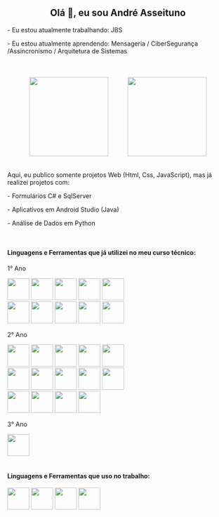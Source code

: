 <h2 style="text-align: center">Olá 👋, eu sou André Asseituno</h2>

<link rel="stylesheet" href="https://cdn.jsdelivr.net/gh/devicons/devicon@v2.15.1/devicon.min.css">
       
<p>- Eu estou atualmente trabalhando: JBS</p>
<p>- Eu estou atualmente aprendendo: Mensageria / CiberSegurança /Assincronismo / Arquitetura de Sistemas</p>

<br />

<div style="text-align: center">
   <img
     height="180em"
     src="https://github-readme-stats.vercel.app/api?username=andreasseituno&show_icons=true&theme=dracula&include_all_commits=true&count_private=true"
     style="margin: 20px"
   />
   <img
     height="180em"
     src="https://github-readme-stats.vercel.app/api/top-langs/?username=andreasseituno&layout=compact&langs_count=7&theme=dracula"
     style="margin: 20px"
   />
</div>

<p>Aqui, eu publico somente projetos Web (Html, Css, JavaScript), mas já realizei projetos com:</p>
<p>- Formulários C# e SqlServer</p>
<p>- Aplicativos em Android Studio (Java)</p>
<p>- Análise de Dados em Python</p>

<br />

<h4>Linguagens e Ferramentas que já utilizei no meu curso técnico:</h4>

<div style="display: inline_block">
   <p>1° Ano</p>
   <img src="https://cdn.jsdelivr.net/gh/devicons/devicon/icons/html5/html5-original.svg" height="50px"/>   
   <img src="https://cdn.jsdelivr.net/gh/devicons/devicon/icons/css3/css3-original.svg" height="50px"/>
   <img src="https://cdn.jsdelivr.net/gh/devicons/devicon/icons/javascript/javascript-original.svg" height="50px"/>
   <img src="https://cdn.jsdelivr.net/gh/devicons/devicon@latest/icons/typescript/typescript-original.svg" height="50px"/>
   <img src="https://cdn.jsdelivr.net/gh/devicons/devicon/icons/vscode/vscode-original.svg" height="50px"/>
   <br />
   <img src="https://cdn.jsdelivr.net/gh/devicons/devicon/icons/linux/linux-original.svg" height="50px"/>
   <img src="https://cdn.jsdelivr.net/gh/devicons/devicon@latest/icons/ubuntu/ubuntu-original.svg" height="50px"/>
   <img src="https://cdn.jsdelivr.net/gh/devicons/devicon/icons/postgresql/postgresql-original.svg" height="50px"/>
   <img src="https://cdn.jsdelivr.net/gh/devicons/devicon/icons/git/git-original.svg" height="50px"/>
   <img src="https://cdn.jsdelivr.net/gh/devicons/devicon@latest/icons/github/github-original.svg" height="50px"/>
          
   <p>2° Ano</p>
   <img src="https://cdn.jsdelivr.net/gh/devicons/devicon@latest/icons/intellij/intellij-original.svg" height="50px"/>
   <img src="https://cdn.jsdelivr.net/gh/devicons/devicon@latest/icons/java/java-original.svg" height="50px"/>
   <img src="https://cdn.jsdelivr.net/gh/devicons/devicon@latest/icons/androidstudio/androidstudio-original.svg" height="50px"/>
   <img src="https://cdn.jsdelivr.net/gh/devicons/devicon@latest/icons/sqlite/sqlite-original.svg" height="50px"/>
   <img src="https://cdn.jsdelivr.net/gh/devicons/devicon@latest/icons/firebase/firebase-original.svg" height="50px"/>
   <br />
   <img src="https://cdn.jsdelivr.net/gh/devicons/devicon@latest/icons/python/python-original.svg" height="50px"/>
   <img src="https://cdn.jsdelivr.net/gh/devicons/devicon@latest/icons/matplotlib/matplotlib-original.svg" height="50px"/>
   <img src="https://cdn.jsdelivr.net/gh/devicons/devicon@latest/icons/pandas/pandas-original.svg" height="50px"/>
   <img src="https://cdn.jsdelivr.net/gh/devicons/devicon@latest/icons/mongodb/mongodb-original.svg" height="50px"/>
   <img src="https://cdn.jsdelivr.net/gh/devicons/devicon@latest/icons/redis/redis-original.svg"    height="50px"  />
   <br />
   <img src="https://cdn.jsdelivr.net/gh/devicons/devicon@latest/icons/githubactions/githubactions-plain.svg" height="50px"/>
   <img src="https://cdn.jsdelivr.net/gh/devicons/devicon@latest/icons/jenkins/jenkins-original.svg" height="50px"/>
   <img src="https://cdn.jsdelivr.net/gh/devicons/devicon/icons/docker/docker-original.svg" height="50px"/>
   <img src="https://cdn.jsdelivr.net/gh/devicons/devicon@latest/icons/figma/figma-original.svg" height="50px"/>
   
   <p>3° Ano</p>
   <img src="https://cdn.jsdelivr.net/gh/devicons/devicon@latest/icons/apachekafka/apachekafka-original.svg" height="50px"/>
</div>

<br />

<h4>Linguagens e Ferramentas que uso no trabalho:</h4>
<div style="display: inline_block">
   <img src="https://cdn.jsdelivr.net/gh/devicons/devicon/icons/dot-net/dot-net-plain-wordmark.svg" height="50px"/>
   <img src="https://cdn.jsdelivr.net/gh/devicons/devicon/icons/csharp/csharp-original.svg" height="50px"/>
   <img src="https://cdn.jsdelivr.net/gh/devicons/devicon/icons/visualstudio/visualstudio-plain.svg" height="50px"/>
   <img src="https://cdn.jsdelivr.net/gh/devicons/devicon/icons/microsoftsqlserver/microsoftsqlserver-plain-wordmark.svg" height="50px"/>
</div>
